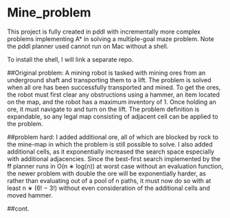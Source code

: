 # Mine_problem

This project is fully created in pddl with incrementally more complex problems implementing A* in solving a multiple-goal maze problem. 
Note the pddl planner used cannot run on Mac without a shell.

To install the shell, I will link a separate repo.

##Original problem:
A mining robot is tasked with mining ores from an underground shaft and transporting them to a lift. 
The problem is solved when all ore has been successfully transported and mined. 
To get the ores, the robot must first clear any obstructions using a hammer, an item located on the map, and the robot has a maximum inventory of 1.
Once holding an ore, it must navigate to and turn on the lift. The problem definition is expandable, so any legal map consisting of adjacent
cell can be applied to the problem.

##problem hard:
I added additional ore, all of which are blocked by rock to the mine-map in which
the problem is still possible to solve. I also added additional cells, as it exponentially increased the search
space especially with additional adjacencies. Since the best-first search implemented by the ff planner
runs in O(n ∗ log(n)) at worst case without an evaluation function, the newer problem with double the
ore will be exponentially harder, as rather than evaluating out of a pool of n paths, it must now do so
with at least n ∗ (6! − 3!) without even consideration of the additional cells and moved hammer.

##cont.
